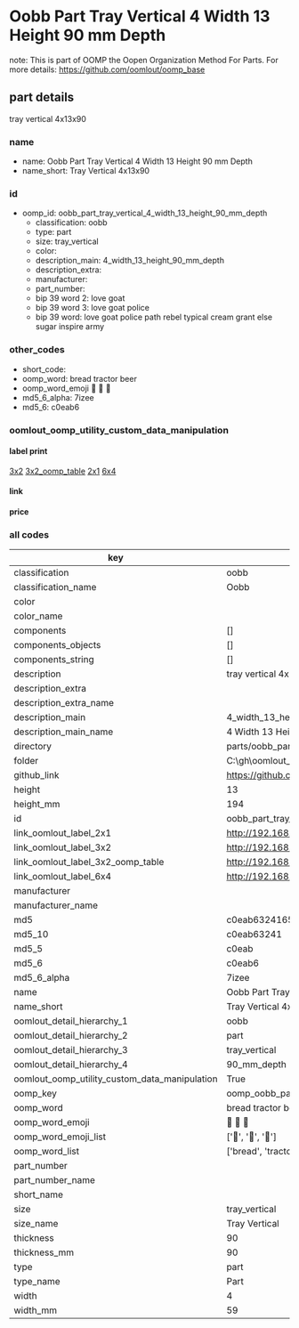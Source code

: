# Oobb Part Tray Vertical 4 Width 13 Height 90 mm Depth  

note: This is part of OOMP the Oopen Organization Method For Parts. For more details: https://github.com/oomlout/oomp_base

##  part details
  



tray vertical 4x13x90



### name
* name: Oobb Part Tray Vertical 4 Width 13 Height 90 mm Depth
* name_short: Tray Vertical 4x13x90 
### id
* oomp_id: oobb_part_tray_vertical_4_width_13_height_90_mm_depth
  * classification: oobb
  * type: part
  * size: tray_vertical
  * color: 
  * description_main: 4_width_13_height_90_mm_depth
  * description_extra: 
  * manufacturer: 
  * part_number: 
  * bip 39 word 2: love goat
  * bip 39 word 3: love goat police
  * bip 39 word: love goat police path rebel typical cream grant else sugar inspire army

### other_codes
* short_code: 
* oomp_word: bread tractor beer
* oomp_word_emoji :bread: :tractor: :beer:
* md5_6_alpha: 7izee
* md5_6: c0eab6






### oomlout_oomp_utility_custom_data_manipulation
#### label print
[3x2](http://192.168.1.245:1112/?label=oomp%207izee)
[3x2_oomp_table](http://192.168.1.108:1112/?label=oomp%207izee)
[2x1](http://192.168.1.242:1112/?label=oomp%207izee)
[6x4](http://192.168.1.55:1112/?label=oomp%207izee)    

#### link

                              

#### price







### all codes 
| key | value |  
| --- | --- |  
| classification | oobb |  
| classification_name | Oobb |  
| color |  |  
| color_name |  |  
| components | [] |  
| components_objects | [] |  
| components_string | [] |  
| description | tray vertical 4x13x90 |  
| description_extra |  |  
| description_extra_name |  |  
| description_main | 4_width_13_height_90_mm_depth |  
| description_main_name | 4 Width 13 Height 90 mm Depth |  
| directory | parts/oobb_part_tray_vertical_4_width_13_height_90_mm_depth |  
| folder | C:\gh\oomlout_oobb_version_4_generated_parts\parts\oobb_part_tray_vertical_4_width_13_height_90_mm_depth |  
| github_link | https://github.com/oomlout/oomlout_oomp_part_src/tree/main/parts/oobb_part_tray_vertical_4_width_13_height_90_mm_depth |  
| height | 13 |  
| height_mm | 194 |  
| id | oobb_part_tray_vertical_4_width_13_height_90_mm_depth |  
| link_oomlout_label_2x1 | http://192.168.1.242:1112/?label=oomp%207izee |  
| link_oomlout_label_3x2 | http://192.168.1.245:1112/?label=oomp%207izee |  
| link_oomlout_label_3x2_oomp_table | http://192.168.1.108:1112/?label=oomp%207izee |  
| link_oomlout_label_6x4 | http://192.168.1.55:1112/?label=oomp%207izee |  
| manufacturer |  |  
| manufacturer_name |  |  
| md5 | c0eab6324165a65fafd99a0f4f590423 |  
| md5_10 | c0eab63241 |  
| md5_5 | c0eab |  
| md5_6 | c0eab6 |  
| md5_6_alpha | 7izee |  
| name | Oobb Part Tray Vertical 4 Width 13 Height 90 mm Depth |  
| name_short | Tray Vertical 4x13x90  |  
| oomlout_detail_hierarchy_1 | oobb |  
| oomlout_detail_hierarchy_2 | part |  
| oomlout_detail_hierarchy_3 | tray_vertical |  
| oomlout_detail_hierarchy_4 | 90_mm_depth |  
| oomlout_oomp_utility_custom_data_manipulation | True |  
| oomp_key | oomp_oobb_part_tray_vertical_4_width_13_height_90_mm_depth |  
| oomp_word | bread tractor beer |  
| oomp_word_emoji | :bread: :tractor: :beer: |  
| oomp_word_emoji_list | [':bread:', ':tractor:', ':beer:'] |  
| oomp_word_list | ['bread', 'tractor', 'beer'] |  
| part_number |  |  
| part_number_name |  |  
| short_name |  |  
| size | tray_vertical |  
| size_name | Tray Vertical |  
| thickness | 90 |  
| thickness_mm | 90 |  
| type | part |  
| type_name | Part |  
| width | 4 |  
| width_mm | 59 |  
